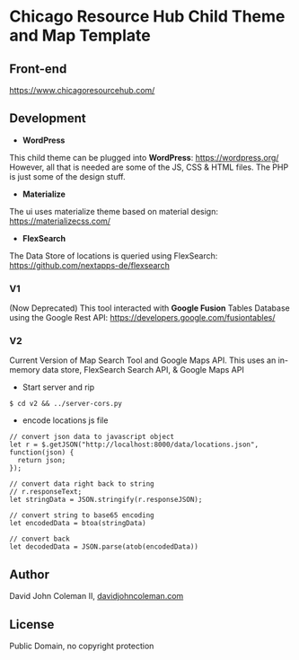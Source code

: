 # Chicago Resource Hub Child Theme and Map Template

## Front-end

https://www.chicagoresourcehub.com/

## Development

* **WordPress**

This child theme can be plugged into **WordPress**: https://wordpress.org/ However,
all that is needed are some of the JS, CSS & HTML files.  The PHP is just some
of the design stuff.

* **Materialize**

The ui uses materialize theme based on material design: https://materializecss.com/

* **FlexSearch**

The Data Store of locations is queried using FlexSearch: https://github.com/nextapps-de/flexsearch

### V1

(Now Deprecated) This tool interacted with **Google Fusion** Tables Database using the Google Rest API: https://developers.google.com/fusiontables/

### V2

Current Version of Map Search Tool and Google Maps API.
This uses an  in-memory data store, FlexSearch Search API, & Google Maps API 

* Start server and rip
```
$ cd v2 && ../server-cors.py
```

* encode locations js file
```
// convert json data to javascript object
let r = $.getJSON("http://localhost:8000/data/locations.json", function(json) {
  return json;
});

// convert data right back to string
// r.responseText;
let stringData = JSON.stringify(r.responseJSON);

// convert string to base65 encoding
let encodedData = btoa(stringData)

// convert back
let decodedData = JSON.parse(atob(encodedData))
```

## Author

David John Coleman II, [davidjohncoleman.com](https://www.davidjohncoleman.com/)

## License

Public Domain, no copyright protection
